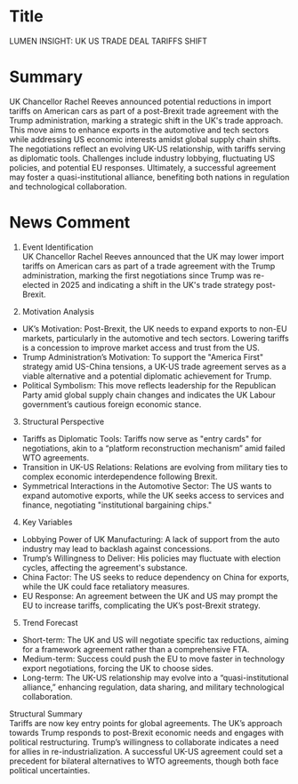 # Title
LUMEN INSIGHT: UK US TRADE DEAL TARIFFS SHIFT

# Summary
UK Chancellor Rachel Reeves announced potential reductions in import tariffs on American cars as part of a post-Brexit trade agreement with the Trump administration, marking a strategic shift in the UK's trade approach. This move aims to enhance exports in the automotive and tech sectors while addressing US economic interests amidst global supply chain shifts. The negotiations reflect an evolving UK-US relationship, with tariffs serving as diplomatic tools. Challenges include industry lobbying, fluctuating US policies, and potential EU responses. Ultimately, a successful agreement may foster a quasi-institutional alliance, benefiting both nations in regulation and technological collaboration.

# News Comment
1. Event Identification  
UK Chancellor Rachel Reeves announced that the UK may lower import tariffs on American cars as part of a trade agreement with the Trump administration, marking the first negotiations since Trump was re-elected in 2025 and indicating a shift in the UK's trade strategy post-Brexit.

2. Motivation Analysis  
- UK’s Motivation: Post-Brexit, the UK needs to expand exports to non-EU markets, particularly in the automotive and tech sectors. Lowering tariffs is a concession to improve market access and trust from the US.  
- Trump Administration’s Motivation: To support the "America First" strategy amid US-China tensions, a UK-US trade agreement serves as a viable alternative and a potential diplomatic achievement for Trump.  
- Political Symbolism: This move reflects leadership for the Republican Party amid global supply chain changes and indicates the UK Labour government’s cautious foreign economic stance.

3. Structural Perspective  
- Tariffs as Diplomatic Tools: Tariffs now serve as "entry cards" for negotiations, akin to a “platform reconstruction mechanism” amid failed WTO agreements.  
- Transition in UK-US Relations: Relations are evolving from military ties to complex economic interdependence following Brexit.  
- Symmetrical Interactions in the Automotive Sector: The US wants to expand automotive exports, while the UK seeks access to services and finance, negotiating "institutional bargaining chips."

4. Key Variables  
- Lobbying Power of UK Manufacturing: A lack of support from the auto industry may lead to backlash against concessions.  
- Trump’s Willingness to Deliver: His policies may fluctuate with election cycles, affecting the agreement's substance.  
- China Factor: The US seeks to reduce dependency on China for exports, while the UK could face retaliatory measures.  
- EU Response: An agreement between the UK and US may prompt the EU to increase tariffs, complicating the UK’s post-Brexit strategy.

5. Trend Forecast  
- Short-term: The UK and US will negotiate specific tax reductions, aiming for a framework agreement rather than a comprehensive FTA.  
- Medium-term: Success could push the EU to move faster in technology export negotiations, forcing the UK to choose sides.  
- Long-term: The UK-US relationship may evolve into a “quasi-institutional alliance,” enhancing regulation, data sharing, and military technological collaboration.

Structural Summary  
Tariffs are now key entry points for global agreements. The UK’s approach towards Trump responds to post-Brexit economic needs and engages with political restructuring. Trump’s willingness to collaborate indicates a need for allies in re-industrialization. A successful UK-US agreement could set a precedent for bilateral alternatives to WTO agreements, though both face political uncertainties.

